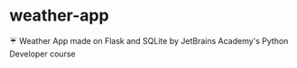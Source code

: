 # weather-app
:umbrella: Weather App made on Flask and SQLite by JetBrains Academy's Python Developer course
